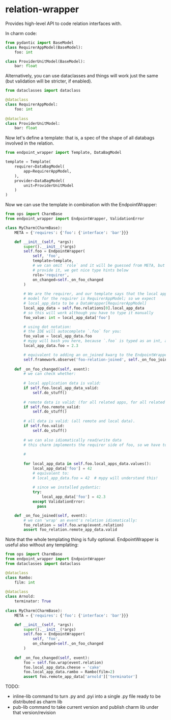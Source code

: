 # relation-wrapper

Provides high-level API to code relation interfaces with.

In charm code:

```python
from pydantic import BaseModel
class RequirerAppModel(BaseModel):
    foo: int

class ProviderUnitModel(BaseModel):
    bar: float
```
Alternatively, you can use dataclasses and things will work just the same 
(but validation will be stricter, if enabled).


```python
from dataclasses import dataclass

@dataclass
class RequirerAppModel:
    foo: int
    
@dataclass
class ProviderUnitModel:
    bar: float
```

Now let's define a template: that is, a spec of the shape of all 
databags involved in the relation.

```python
from endpoint_wrapper import Template, DataBagModel

template = Template(
    requirer=DataBagModel(
        app=RequirerAppModel,
    ),
    provider=DataBagModel(
        unit=ProviderUnitModel
    )
)
```

Now we can use the template in combination with the EndpointWrapper:

```python
from ops import CharmBase
from endpoint_wrapper import EndpointWrapper, ValidationError

class MyCharm(CharmBase):
    META = {'requires': {'foo': {'interface': 'bar'}}}

    def __init__(self, *args):
        super().__init__(*args)
        self.foo = EndpointWrapper(
            self, 'foo',
            template=template,
            # we can omit `role` and it will be guessed from META, but if we do 
            # provide it, we get nice type hints below
            role='requirer', 
            on_changed=self._on_foo_changed
        )
        
        # We are the requirer, and our template says that the local app data 
        # model for the requirer is RequirerAppModel; so we expect 
        # local_app_data to be a DataWrapper[RequirerAppModel]
        local_app_data = self.foo.relations[0].local_app_data
        # so this will work although you have to type it manually
        foo_value: int = local_app_data['foo']

        # using dot notation:
        # the IDE will autocomplete `.foo` for you:
        foo_value = local_app_data.foo
        # mypy will bash you here, because `.foo` is typed as an int, and 2.3 is a float...
        local_app_data.foo = 2.3

        # equivalent to adding an on_joined kwarg to the EndpointWrapper:
        self.framework.observe('foo-relation-joined', self._on_foo_joined)
        
    def _on_foo_changed(self, event):
        # we can check whether:
        
        # local application data is valid:
        if self.foo.local_app_data_valid:
            self.do_stuff() 
            
        # remote data is valid: (for all related apps, for all related units).
        if self.foo.remote_valid:
            self.do_stuff()  
            
        # all data is valid: (all remote and local data).
        if self.foo.valid:
            self.do_stuff()  
            
        # we can also idiomatically read/write data
        # this charm implements the requirer side of foo, so we have to look at RequirerAppModel.
        
        # 
        
        for local_app_data in self.foo.local_apps_data.values():
            local_app_data['foo'] = 42
            # equivalent to:
            # local_app_data.foo = 42  # mypy will understand this!
            
            # since we installed pydantic:
            try:
                local_app_data['foo'] = 42.3
            except ValidationError: 
              pass

    def _on_foo_joined(self, event):
        # we can 'wrap' an event's relation idiomatically:
        foo_relation = self.foo.wrap(event.relation)
        assert foo_relation.remote_app_data.valid
```

Note that the whole templating thing is fully optional.
EndpointWrapper is useful also without any templating:

```python
from ops import CharmBase
from endpoint_wrapper import EndpointWrapper
from dataclasses import dataclass

@dataclass
class Rambo:
    film: int
    
@dataclass
class Arnold:
    terminator: True
    
class MyCharm(CharmBase):
    META = {'requires': {'foo': {'interface': 'bar'}}}

    def __init__(self, *args):
        super().__init__(*args)
        self.foo = EndpointWrapper(
            self, 'foo',
            on_changed=self._on_foo_changed
        )
        
    def _on_foo_changed(self, event):
        foo = self.foo.wrap(event.relation)
        foo.local_app_data.cheese = 'cake'
        foo.local_app_data.rambo = Rambo(film=2)
        assert foo.remote_app_data['arnold']['terminator']
```

TODO:
- inline-lib command to turn .py and .pyi into a single .py file ready to be distributed as charm lib
- pub-lib command to take current version and publish charm lib under that version/revision